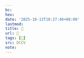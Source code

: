 ```yaml
---
bc:
hex:
date: '2025-10-13T10:27:46+08:00'
lastmod:
title: 􅗿
url: 􅗿
tags: [𩼃]
src: DCCV
note:
---
```

